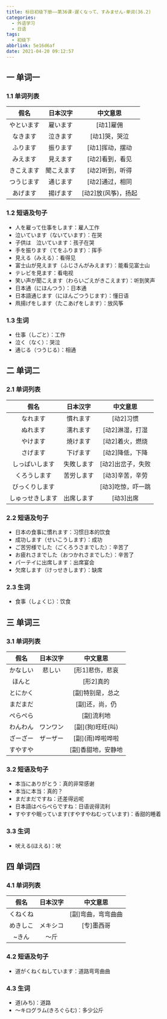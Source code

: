 ```yaml
---
title: 标日初级下册——第36课-遅くなって、すみません-单词(36.2)
categories:
  - 外语学习
  - 日语
tags:
  - 初级下
abbrlink: 5e16d6af
date: 2021-04-20 09:12:57
---
```

## 一 单词一

### 1.1 单词列表

|    假名    |  日本汉字  |      中文意思       |
| :--------: | :--------: | :-----------------: |
| やといます |  雇います  |      [动1]雇佣      |
|  なきます  |  泣きます  |    [动1]哭，哭泣    |
|  ふります  |  振ります  |   [动1]挥动，摆动   |
|  みえます  |  見えます  |   [动2]看到，看见   |
| きこえます | 聞こえます |   [动2]听到，听得   |
| つうじます |  通じます  |   [动2]通过，相同   |
|  あげます  |  揚げます  | [动2]放(风筝)，扬起 |
<!--more-->

### 1.2 短语及句子

* 人を雇って仕事をします：雇人工作
* 泣いています（ないています）：在哭
* 子供は　泣いています：孩子在哭
* 手を振ります（てをふります）：挥手
* 見える（みえる）：看得见
* 富士山が見えます（ふじさんがみえます）：能看见富士山
* テレビを見ます：看电视
* 笑い声が聞こえます（わらいごえがきこえます）：听到笑声
* 日本通（にほんつう）：日本通
* 日本語通じます（にほんごつうじます）：懂日语
* 凧揚げをします（たこあげをします）：放风筝

### 1.3 生词

* 仕事（しごと）：工作
* 泣く（なく）：哭泣
* 通じる（つうじる）：相通

## 二 单词二

### 2.1 单词列表

|       假名       |  日本汉字  |     中文意思      |
| :--------------: | :--------: | :---------------: |
|     なれます     |  慣れます  |     [动2]习惯     |
|     ぬれます     |  濡れます  |  [动2]淋湿，打湿  |
|     やけます     |  焼けます  |  [动2]着火，燃烧  |
|     さげます     |  下げます  |  [动2]降低，下降  |
|  しっぱいします  | 失敗します | [动2]出岔子，失败 |
|   くろうします   | 苦労します |  [动3]辛苦，辛劳  |
|  びっくりします  |            | [动3]吃惊，吓一跳 |
| しゅっせきします | 出席します |     [动3]出席     |

### 2.2 短语及句子

* 日本の食事に慣れます：习惯日本的饮食
* 成功します（せいこうします）：成功
* ご苦労様でした（ごくろうさまでした）：辛苦了
* お疲れさまでした（おつかれさまでした）：辛苦了
* パーテイに出席します：出席宴会
* 欠席します（けっせきします）：缺席

### 2.3 生词

* 食事（しょくじ）：饮食

## 三 单词三

### 3.1 单词列表

|   假名   | 日本汉字 |      中文意思      |
| :------: | :------: | :----------------: |
| かなしい |  悲しい  |  [形1]悲伤，悲哀   |
|  ほんと  |          |     [形2]真的      |
| とにかく |          |  [副]特别是，总之  |
| まだまだ |          |   [副]还，尚，仍   |
| ぺらぺら |          |     [副]流利地     |
| わんわん | ワンワン | [副]\(狗)旺旺(叫)  |
| ざーざー | ザーザー | [副]\(雨)哗啦哗啦  |
| すやすや |          | [副]香甜地，安静地 |

### 3.2 短语及句子

* 本当にありがとう：真的非常感谢
* 本当に本当：真的？
* まだまだですね：还差得远呢
* 日本語はぺらぺらですね：日语说得流利
* すやすや眠っています(すやすやねむっています)：香甜的睡着

### 3.3 生词

* 吠える(ほえる)：吠

## 四 单词四

### 4.1 单词列表

|   假名   | 日本汉字 |      中文意思      |
| :------: | :------: | :----------------: |
| くねくね |          | [副]弯曲，弯弯曲曲 |
| めきしこ | メキシコ |     [专]墨西哥     |
|  ~きん   |   ～斤   |                    |

### 4.2 短语及句子

* 道がくねくねしています：道路弯弯曲曲

### 4.3 生词

* 道(みち)：道路
* ～キログラム(きろぐらむ)：多少公斤